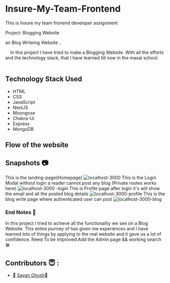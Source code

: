 # Insure-My-Team-Frontend
This is Insure my team  fronend developer assignment


Project: Blogging Website

 an Blog Writeing Website  ..

&nbsp;&nbsp;&nbsp;&#160;In this project I have tried to make a Blogging Website. With all the efforts and the technology stack, that I have learned till now in the masai school.<br><br>

## Technology Stack Used

- HTML
- CSS
- JavaScript
- NextJS
- Moongose
- Chakra-Ui
- Express
- MongoDB

## Flow of the website



## Snapshots 📷

This is the landing-page(Homepage)
![localhost-3000](https://user-images.githubusercontent.com/107979907/230353306-d3919af1-6cb7-4ac8-b21d-f4885f78d11b.png)
This is the Login Modal without login a reader cannot post any blog (Private routes works here)
![localhost-3000 -login](https://user-images.githubusercontent.com/107979907/230353793-0fbb2f97-1a33-4a1e-afab-81ec7537bf3e.png)
This is Profile page after login it's will show the email and all the posted blog details
![localhost-3000-profile](https://user-images.githubusercontent.com/107979907/230353950-3ccd0833-a773-411f-927e-8190a8aa1874.png)
This is the blog write page where authenticated user can post
![localhost-3000-blog](https://user-images.githubusercontent.com/107979907/230354275-5bd761af-7336-4f29-9b97-9c143025798f.png)


### End Notes 📑

In this project i tried to achieve all the functionality we see on a Blog Website. This entire journey of has given me experiences and I have learned lots of things by applying to the real website and it gave us a lot of confidence.
Need To be Improved:Add the Admin page && working search🛠

##  Contributors 😇 :

- 👤 [Sayan Ghosh](https://github.com/Sayan97Ghosh)🧿

